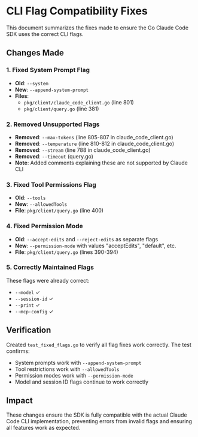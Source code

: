 # CLI Flag Compatibility Fixes

This document summarizes the fixes made to ensure the Go Claude Code SDK uses the correct CLI flags.

## Changes Made

### 1. Fixed System Prompt Flag
- **Old**: `--system`
- **New**: `--append-system-prompt`
- **Files**: 
  - `pkg/client/claude_code_client.go` (line 801)
  - `pkg/client/query.go` (line 381)

### 2. Removed Unsupported Flags
- **Removed**: `--max-tokens` (line 805-807 in claude_code_client.go)
- **Removed**: `--temperature` (line 810-812 in claude_code_client.go)
- **Removed**: `--stream` (line 788 in claude_code_client.go)
- **Removed**: `--timeout` (query.go)
- **Note**: Added comments explaining these are not supported by Claude CLI

### 3. Fixed Tool Permissions Flag
- **Old**: `--tools`
- **New**: `--allowedTools`
- **File**: `pkg/client/query.go` (line 400)

### 4. Fixed Permission Mode
- **Old**: `--accept-edits` and `--reject-edits` as separate flags
- **New**: `--permission-mode` with values "acceptEdits", "default", etc.
- **File**: `pkg/client/query.go` (lines 390-394)

### 5. Correctly Maintained Flags
These flags were already correct:
- `--model` ✓
- `--session-id` ✓
- `--print` ✓
- `--mcp-config` ✓

## Verification

Created `test_fixed_flags.go` to verify all flag fixes work correctly. The test confirms:
- System prompts work with `--append-system-prompt`
- Tool restrictions work with `--allowedTools`
- Permission modes work with `--permission-mode`
- Model and session ID flags continue to work correctly

## Impact

These changes ensure the SDK is fully compatible with the actual Claude Code CLI implementation, preventing errors from invalid flags and ensuring all features work as expected.